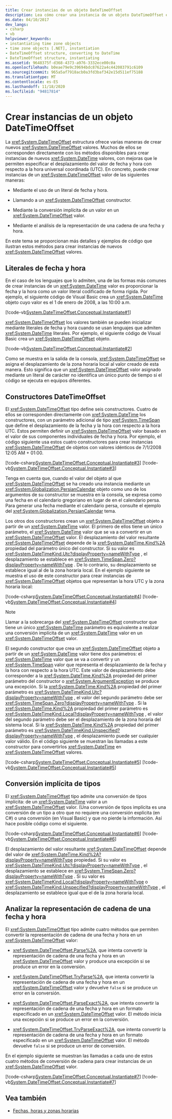 ```yaml
---
title: Crear instancias de un objeto DateTimeOffset
description: Lea cómo crear una instancia de un objeto DateTimeOffset en .NET. Obtenga información sobre los literales de fecha & hora, constructores, conversión de tipos implícita & más.
ms.date: 04/10/2017
dev_langs:
- csharp
- vb
helpviewer_keywords:
- instantiating time zone objects
- time zone objects [.NET], instantiation
- DateTimeOffset structure, converting to DateTime
- DateTimeOffset structure, instantiating
ms.assetid: 9648375f-d368-4373-a976-3332ece00c0a
ms.openlocfilehash: b0eae79e9c39694bdc87622a4c442083791c6109
ms.sourcegitcommit: 965a5af7918acb0a3fd3baf342e15d511ef75188
ms.translationtype: MT
ms.contentlocale: es-ES
ms.lasthandoff: 11/18/2020
ms.locfileid: "94817814"
---
```

# <a name="instantiating-a-datetimeoffset-object"></a>Crear instancias de un objeto DateTimeOffset

La <xref:System.DateTimeOffset> estructura ofrece varias maneras de crear nuevos <xref:System.DateTimeOffset> valores. Muchos de ellos se corresponden directamente con los métodos disponibles para crear instancias de nuevos <xref:System.DateTime> valores, con mejoras que le permiten especificar el desplazamiento del valor de fecha y hora con respecto a la hora universal coordinada (UTC). En concreto, puede crear instancias de un <xref:System.DateTimeOffset> valor de las siguientes maneras:

- Mediante el uso de un literal de fecha y hora.

- Llamando a un <xref:System.DateTimeOffset> constructor.

- Mediante la conversión implícita de un valor en un <xref:System.DateTimeOffset> valor.

- Mediante el análisis de la representación de una cadena de una fecha y hora.

En este tema se proporcionan más detalles y ejemplos de código que ilustran estos métodos para crear instancias de nuevos <xref:System.DateTimeOffset> valores.

## <a name="date-and-time-literals"></a>Literales de fecha y hora

En el caso de los lenguajes que lo admiten, una de las formas más comunes de crear instancias de un <xref:System.DateTime> valor es proporcionar la fecha y la hora como un valor literal codificado de forma rígida. Por ejemplo, el siguiente código de Visual Basic crea un <xref:System.DateTime> objeto cuyo valor es el 1 de enero de 2008, a las 10:00 a.m.

[!code-vb[System.DateTimeOffset.Conceptual.Instantiate#1](../../../samples/snippets/visualbasic/VS_Snippets_CLR_System/system.DateTimeOffset.Conceptual.Instantiate/vb/Instantiate.vb#1)]

<xref:System.DateTimeOffset> los valores también se pueden inicializar mediante literales de fecha y hora cuando se usan lenguajes que admiten <xref:System.DateTime> literales. Por ejemplo, el siguiente código de Visual Basic crea un <xref:System.DateTimeOffset> objeto.

[!code-vb[System.DateTimeOffset.Conceptual.Instantiate#2](../../../samples/snippets/visualbasic/VS_Snippets_CLR_System/system.DateTimeOffset.Conceptual.Instantiate/vb/Instantiate.vb#2)]

Como se muestra en la salida de la consola, <xref:System.DateTimeOffset> se asigna el desplazamiento de la zona horaria local al valor creado de esta manera. Esto significa que un <xref:System.DateTimeOffset> valor asignado mediante un literal de carácter no identifica un único punto de tiempo si el código se ejecuta en equipos diferentes.

## <a name="datetimeoffset-constructors"></a>Constructores DateTimeOffset

El <xref:System.DateTimeOffset> tipo define seis constructores. Cuatro de ellos se corresponden directamente con <xref:System.DateTime> los constructores, con un parámetro adicional de tipo <xref:System.TimeSpan> que define el desplazamiento de la fecha y la hora con respecto a la hora UTC. Estos permiten definir un <xref:System.DateTimeOffset> valor basado en el valor de sus componentes individuales de fecha y hora. Por ejemplo, el código siguiente usa estos cuatro constructores para crear instancias <xref:System.DateTimeOffset> de objetos con valores idénticos de 7/1/2008 12:05 AM + 01:00.

[!code-csharp[System.DateTimeOffset.Conceptual.Instantiate#3](../../../samples/snippets/csharp/VS_Snippets_CLR_System/system.DateTimeOffset.Conceptual.Instantiate/cs/Instantiate.cs#3)]
[!code-vb[System.DateTimeOffset.Conceptual.Instantiate#3](../../../samples/snippets/visualbasic/VS_Snippets_CLR_System/system.DateTimeOffset.Conceptual.Instantiate/vb/Instantiate.vb#3)]

Tenga en cuenta que, cuando el valor del objeto al que <xref:System.DateTimeOffset> se ha creado una instancia mediante un <xref:System.Globalization.PersianCalendar> objeto como uno de los argumentos de su constructor se muestra en la consola, se expresa como una fecha en el calendario gregoriano en lugar de en el calendario persa. Para generar una fecha mediante el calendario persa, consulte el ejemplo del <xref:System.Globalization.PersianCalendar> tema.

Los otros dos constructores crean un <xref:System.DateTimeOffset> objeto a partir de un <xref:System.DateTime> valor. El primero de ellos tiene un único parámetro, el <xref:System.DateTime> valor que se va a convertir en un <xref:System.DateTimeOffset> valor. El desplazamiento del valor resultante <xref:System.DateTimeOffset> depende de la <xref:System.DateTime.Kind%2A> propiedad del parámetro único del constructor. Si su valor es <xref:System.DateTimeKind.Utc?displayProperty=nameWithType> , el desplazamiento se establece en <xref:System.TimeSpan.Zero?displayProperty=nameWithType> . De lo contrario, su desplazamiento se establece igual al de la zona horaria local. En el ejemplo siguiente se muestra el uso de este constructor para crear instancias de <xref:System.DateTimeOffset> objetos que representan la hora UTC y la zona horaria local:

[!code-csharp[System.DateTimeOffset.Conceptual.Instantiate#4](../../../samples/snippets/csharp/VS_Snippets_CLR_System/system.DateTimeOffset.Conceptual.Instantiate/cs/Instantiate.cs#4)]
[!code-vb[System.DateTimeOffset.Conceptual.Instantiate#4](../../../samples/snippets/visualbasic/VS_Snippets_CLR_System/system.DateTimeOffset.Conceptual.Instantiate/vb/Instantiate.vb#4)]

> [!NOTE]
> Llamar a la sobrecarga del <xref:System.DateTimeOffset> constructor que tiene un único <xref:System.DateTime> parámetro es equivalente a realizar una conversión implícita de un <xref:System.DateTime> valor en un <xref:System.DateTimeOffset> valor.

El segundo constructor que crea un <xref:System.DateTimeOffset> objeto a partir de un <xref:System.DateTime> valor tiene dos parámetros: el <xref:System.DateTime> valor que se va a convertir y un <xref:System.TimeSpan> valor que representa el desplazamiento de la fecha y la hora con respecto a la hora UTC. Este valor de desplazamiento debe corresponder a la <xref:System.DateTime.Kind%2A> propiedad del primer parámetro del constructor o <xref:System.ArgumentException> se produce una excepción. Si la <xref:System.DateTime.Kind%2A> propiedad del primer parámetro es <xref:System.DateTimeKind.Utc?displayProperty=nameWithType> , el valor del segundo parámetro debe ser <xref:System.TimeSpan.Zero?displayProperty=nameWithType> . Si la <xref:System.DateTime.Kind%2A> propiedad del primer parámetro es <xref:System.DateTimeKind.Local?displayProperty=nameWithType> , el valor del segundo parámetro debe ser el desplazamiento de la zona horaria del sistema local. Si la <xref:System.DateTime.Kind%2A> propiedad del primer parámetro es <xref:System.DateTimeKind.Unspecified?displayProperty=nameWithType> , el desplazamiento puede ser cualquier valor válido. En el código siguiente se muestran las llamadas a este constructor para convertirlos <xref:System.DateTime> en <xref:System.DateTimeOffset> valores.

[!code-csharp[System.DateTimeOffset.Conceptual.Instantiate#5](../../../samples/snippets/csharp/VS_Snippets_CLR_System/system.DateTimeOffset.Conceptual.Instantiate/cs/Instantiate.cs#5)]
[!code-vb[System.DateTimeOffset.Conceptual.Instantiate#5](../../../samples/snippets/visualbasic/VS_Snippets_CLR_System/system.DateTimeOffset.Conceptual.Instantiate/vb/Instantiate.vb#5)]

## <a name="implicit-type-conversion"></a>Conversión implícita de tipos

El <xref:System.DateTimeOffset> tipo admite una conversión de tipos implícita: de un <xref:System.DateTime> valor a un <xref:System.DateTimeOffset> valor. (Una conversión de tipos implícita es una conversión de un tipo a otro que no requiere una conversión explícita (en C#) o una conversión (en Visual Basic) y que no pierde la información. Así hace posible código como el siguiente.

[!code-csharp[System.DateTimeOffset.Conceptual.Instantiate#6](../../../samples/snippets/csharp/VS_Snippets_CLR_System/system.DateTimeOffset.Conceptual.Instantiate/cs/Instantiate.cs#6)]
[!code-vb[System.DateTimeOffset.Conceptual.Instantiate#6](../../../samples/snippets/visualbasic/VS_Snippets_CLR_System/system.DateTimeOffset.Conceptual.Instantiate/vb/Instantiate.vb#6)]

El desplazamiento del valor resultante <xref:System.DateTimeOffset> depende del valor de <xref:System.DateTime.Kind%2A?displayProperty=nameWithType> propiedad. Si su valor es <xref:System.DateTimeKind.Utc?displayProperty=nameWithType> , el desplazamiento se establece en <xref:System.TimeSpan.Zero?displayProperty=nameWithType> . Si su valor es <xref:System.DateTimeKind.Local?displayProperty=nameWithType> o <xref:System.DateTimeKind.Unspecified?displayProperty=nameWithType> , el desplazamiento se establece igual que el de la zona horaria local.

## <a name="parsing-the-string-representation-of-a-date-and-time"></a>Analizar la representación de cadena de una fecha y hora

El <xref:System.DateTimeOffset> tipo admite cuatro métodos que permiten convertir la representación de cadena de una fecha y hora en un <xref:System.DateTimeOffset> valor:

- <xref:System.DateTimeOffset.Parse%2A>, que intenta convertir la representación de cadena de una fecha y hora en un <xref:System.DateTimeOffset> valor y produce una excepción si se produce un error en la conversión.

- <xref:System.DateTimeOffset.TryParse%2A>, que intenta convertir la representación de cadena de una fecha y hora en un <xref:System.DateTimeOffset> valor y devuelve `false` si se produce un error en la conversión.

- <xref:System.DateTimeOffset.ParseExact%2A>, que intenta convertir la representación de cadena de una fecha y hora en un formato especificado en un <xref:System.DateTimeOffset> valor. El método inicia una excepción si se produce un error en la conversión.

- <xref:System.DateTimeOffset.TryParseExact%2A>, que intenta convertir la representación de cadena de una fecha y hora en un formato especificado en un <xref:System.DateTimeOffset> valor. El método devuelve `false` si se produce un error de conversión.

En el ejemplo siguiente se muestran las llamadas a cada uno de estos cuatro métodos de conversión de cadena para crear instancias de un <xref:System.DateTimeOffset> valor.

[!code-csharp[System.DateTimeOffset.Conceptual.Instantiate#7](../../../samples/snippets/csharp/VS_Snippets_CLR_System/system.DateTimeOffset.Conceptual.Instantiate/cs/Instantiate.cs#7)]
[!code-vb[System.DateTimeOffset.Conceptual.Instantiate#7](../../../samples/snippets/visualbasic/VS_Snippets_CLR_System/system.DateTimeOffset.Conceptual.Instantiate/vb/Instantiate.vb#7)]

## <a name="see-also"></a>Vea también

- [Fechas, horas y zonas horarias](index.md)
